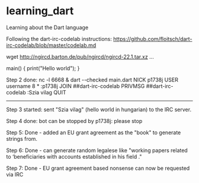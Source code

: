 # learning_dart
Learning about the Dart language

Following the dart-irc-codelab instructions:
https://github.com/floitsch/dart-irc-codelab/blob/master/codelab.md

wget http://ngircd.barton.de/pub/ngircd/ngircd-22.1.tar.xz
...

main() {
  print("Hello world");
}

Step 2 done:
nc -l 6668 &
dart --checked main.dart
NICK p1738j
USER username 8 * :p1738j
JOIN ##dart-irc-codelab
PRIVMSG ##dart-irc-codelab :Szia vilag
QUIT

----------------

Step 3 started: sent "Szia vilag" (hello world in hungarian) to the IRC server.

Step 4 done: bot can be stopped by
p1738j: please stop

Step 5: Done - added an EU grant agreement as the "book" to generate strings from.

Step 6: Done - can generate random legalese like
"working papers related to ‘beneficiaries with accounts established in his field ."

Step 7: Done - EU grant agreement based nonsense can now be requested via IRC
